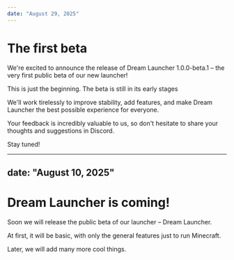 ```yaml
---
date: "August 29, 2025"
---
```

# The first beta

We're excited to announce the release of Dream Launcher 1.0.0-beta.1 – the very first public beta of our new launcher!

This is just the beginning. The beta is still in its early stages

We'll work tirelessly to improve stability, add features, and make Dream Launcher the best possible experience for everyone.

Your feedback is incredibly valuable to us, so don't hesitate to share your thoughts and suggestions in Discord.

Stay tuned!

---
date: "August 10, 2025"
---
# Dream Launcher is coming!

Soon we will release the public beta of our launcher – Dream Launcher.

At first, it will be basic, with only the general features just to run Minecraft.

Later, we will add many more cool things.